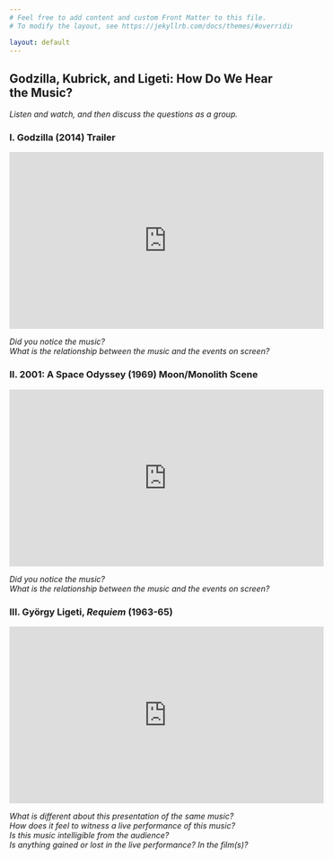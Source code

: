 ```yaml
---
# Feel free to add content and custom Front Matter to this file.
# To modify the layout, see https://jekyllrb.com/docs/themes/#overriding-theme-defaults

layout: default
---
```


## Godzilla, Kubrick, and Ligeti: How Do We Hear the Music?
_Listen and watch, and then discuss the questions as a group._  

### I. Godzilla (2014) Trailer
<iframe width="560" height="315" src="https://www.youtube.com/embed/QjKO10hKtYw" frameborder="0" allow="accelerometer; autoplay; encrypted-media; gyroscope; picture-in-picture" allowfullscreen></iframe>

_Did you notice the music?_  
_What is the relationship between the music and the events on screen?_  

### II. 2001: A Space Odyssey (1969) Moon/Monolith Scene
<iframe width="560" height="315" src="https://www.youtube.com/embed/GPKg2c_bRCs" frameborder="0" allow="accelerometer; autoplay; encrypted-media; gyroscope; picture-in-picture" allowfullscreen></iframe>

_Did you notice the music?_  
_What is the relationship between the music and the events on screen?_  

### III. György Ligeti, _Requiem_ (1963-65)
<iframe width="560" height="315" src="https://www.youtube.com/embed/wqrJmxy4q3A?start=343" frameborder="0" allow="accelerometer; autoplay; encrypted-media; gyroscope; picture-in-picture" allowfullscreen></iframe>

_What is different about this presentation of the same music?_  
_How does it feel to witness a live performance of this music?_  
_Is this music intelligible from the audience?_  
_Is anything gained or lost in the live performance? In the film(s)?_  
